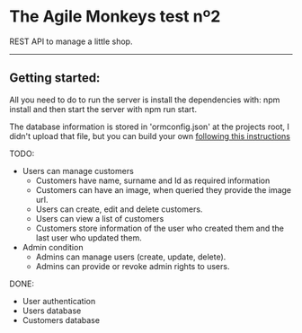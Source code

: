 # The Agile Monkeys test nº2

REST API to manage a little shop.

---

## Getting started:

All you need to do to run the server is install the dependencies with: npm install and then start the server with npm run start.

The database information is stored in 'ormconfig.json' at the projects root, I didn't upload that file, but you can build your own [following this instructions](http://typeorm.io/#/using-ormconfig/)


TODO:

* Users can manage customers
    * Customers have name, surname and Id as required information
    * Customers can have an image, when queried they provide the image url.
    * Users can create, edit and delete customers.
    * Users can view a list of customers
    * Customers store information of the user who created them and the last user who updated them.
* Admin condition
    * Admins can manage users (create, update, delete).
    * Admins can provide or revoke admin rights to users.

DONE:

* User authentication
* Users database
* Customers database
